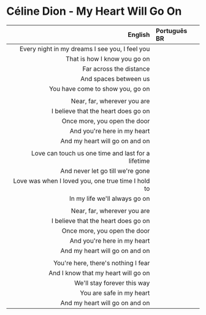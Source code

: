 # Céline Dion - My Heart Will Go On

| English | Português BR |
|------:|:--------------------|
| Every night in my dreams I see you, I feel you |
| That is how I know you go on |
| Far across the distance |
| And spaces between us |
| You have come to show you, go on |
|  |
| Near, far, wherever you are |
| I believe that the heart does go on |
| Once more, you open the door |
| And you're here in my heart |
| And my heart will go on and on |
|  |
| Love can touch us one time and last for a lifetime |
| And never let go till we're gone |
| Love was when I loved you, one true time I hold to |
| In my life we'll always go on |
|  |
| Near, far, wherever you are |
| I believe that the heart does go on |
| Once more, you open the door |
| And you're here in my heart |
| And my heart will go on and on |
|  |
| You're here, there's nothing I fear |
| And I know that my heart will go on |
| We'll stay forever this way |
| You are safe in my heart |
| And my heart will go on and on |